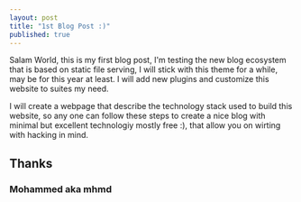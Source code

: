 ```yaml
---
layout: post
title: "1st Blog Post :)"
published: true
---
```



Salam World, this is my first blog post, I'm testing the new blog ecosystem that is based on static file serving, I will stick with this theme for a while, may be for this year at least. I will add new plugins and customize this website to suites my need.

I will create a webpage that describe the technology stack used to build this website, so any one can follow these steps to create a nice blog with minimal but excellent technologiy mostly free :), that allow you on wirting with hacking in mind.

## Thanks
### Mohammed aka mhmd

